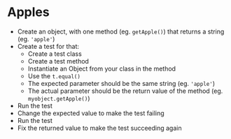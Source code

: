# Apples
- Create an object, with one method (eg. `getApple()`) that returns a string (eg. `'apple'`)
- Create a test for that:
    - Create a test class
    - Create a test method
    - Instantiate an Object from your class in the method
    - Use the `t.equal()`
    - The expected parameter should be the same string (eg. `'apple'`)
    - The actual parameter should be the return value of the method (eg. `myobject.getApple()`)
- Run the test
- Change the expected value to make the test failing
- Run the test
- Fix the returned value to make the test succeeding again

